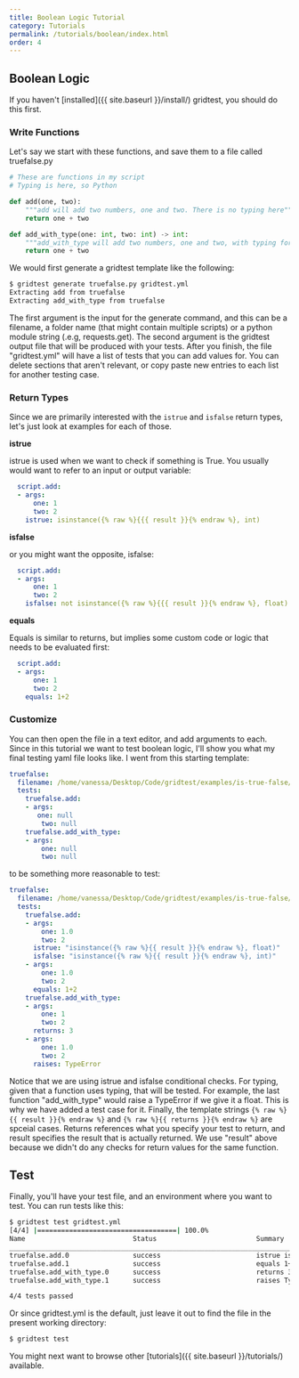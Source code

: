 ```yaml
---
title: Boolean Logic Tutorial
category: Tutorials
permalink: /tutorials/boolean/index.html
order: 4
---
```


## Boolean Logic

If you haven't [installed]({{ site.baseurl }}/install/) gridtest, you should do this first.

### Write Functions

Let's say we start with these functions, and save them to a file called truefalse.py

```python
# These are functions in my script
# Typing is here, so Python 

def add(one, two):
    """add will add two numbers, one and two. There is no typing here"""
    return one + two

def add_with_type(one: int, two: int) -> int:
    """add_with_type will add two numbers, one and two, with typing for ints."""
    return one + two
```

We would first generate a gridtest template like the following:

```bash
$ gridtest generate truefalse.py gridtest.yml
Extracting add from truefalse
Extracting add_with_type from truefalse
```

The first argument is the input for the generate command, and this can be
a filename, a folder name (that might contain multiple scripts) or a python
module string (.e.g, requests.get). The second argument is the gridtest
output file that will be produced with your tests. After you finish,
the file "gridtest.yml" will have a list of tests that
you can add values for. You can delete sections that aren't relevant, or copy
paste new entries to each list for another testing case.

### Return Types

Since we are primarily interested with the `istrue` and `isfalse` return
types, let's just look at examples for each of those.

**istrue**

istrue is used when we want to check if something is True.
You usually would want to refer to an input or output variable:

```yaml
  script.add:
  - args:
      one: 1
      two: 2
    istrue: isinstance({% raw %}{{{ result }}{% endraw %}, int)
```

**isfalse**

or you might want the opposite, isfalse:

```yaml
  script.add:
  - args:
      one: 1
      two: 2
    isfalse: not isinstance({% raw %}{{{ result }}{% endraw %}, float)
```

**equals**

Equals is similar to returns, but implies some custom code or logic that
needs to be evaluated first:

```yaml
  script.add:
  - args:
      one: 1
      two: 2
    equals: 1+2
```

### Customize

You can then open the file in a text editor, and add arguments to each.
Since in this tutorial we want to test boolean logic, I'll show you what
my final testing yaml file looks like. I went from this starting template:

```yaml
truefalse:
  filename: /home/vanessa/Desktop/Code/gridtest/examples/is-true-false/truefalse.py
  tests:
    truefalse.add:
    - args:
       one: null
        two: null
    truefalse.add_with_type:
    - args:
        one: null
        two: null
```

to be something more reasonable to test:

```yaml
truefalse:
  filename: /home/vanessa/Desktop/Code/gridtest/examples/is-true-false/truefalse.py
  tests:
    truefalse.add:
    - args:
        one: 1.0
        two: 2
      istrue: "isinstance({% raw %}{{ result }}{% endraw %}, float)"
      isfalse: "isinstance({% raw %}{{ result }}{% endraw %}, int)"
    - args:
        one: 1.0
        two: 2
      equals: 1+2
    truefalse.add_with_type:
    - args:
        one: 1
        two: 2
      returns: 3
    - args:
        one: 1.0
        two: 2
      raises: TypeError
```

Notice that we are using istrue and isfalse conditional checks.
For typing, given that a function uses typing, that will be tested. For example,
the last function "add_with_type" would raise a TypeError if we give it a float.
This is why we have added a test case for it. Finally, the template strings `{% raw %}{{ result }}{% endraw %}`
and `{% raw %}{{ returns }}{% endraw %}` are spceial cases. Returns references what you specify your
test to return, and result specifies the result that is actually returned.
We use "result" above because we didn't do any checks for return values for
the same function.

## Test

Finally, you'll have your test file, and an environment where you want to
test. You can run tests like this:

```bash
$ gridtest test gridtest.yml 
[4/4] |===================================| 100.0% 
Name                           Status                         Summary                       
________________________________________________________________________________________________________________________
truefalse.add.0                success                        istrue isinstance(3.0, float) isfalse isinstance(3.0, int)
truefalse.add.1                success                        equals 1+2                    
truefalse.add_with_type.0      success                        returns 3                     
truefalse.add_with_type.1      success                        raises TypeError              

4/4 tests passed
```

Or since gridtest.yml is the default, just leave it out to find the file in
the present working directory:

```bash
$ gridtest test
```

You might next want to browse other [tutorials]({{ site.baseurl }}/tutorials/) available.
